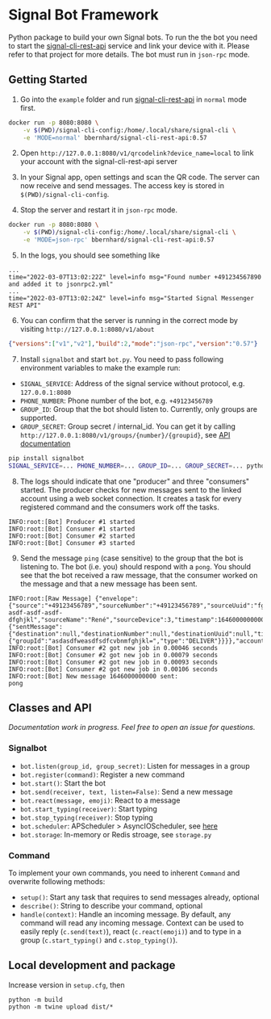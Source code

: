 # Signal Bot Framework

Python package to build your own Signal bots. To run the the bot you need to start the [signal-cli-rest-api](https://github.com/bbernhard/signal-cli-rest-api) service and link your device with it. Please refer to that project for more details. The bot must run in `json-rpc` mode.

## Getting Started

1. Go into the `example` folder and run [signal-cli-rest-api](https://github.com/bbernhard/signal-cli-rest-api) in `normal` mode first.
```bash
docker run -p 8080:8080 \
    -v $(PWD)/signal-cli-config:/home/.local/share/signal-cli \
    -e 'MODE=normal' bbernhard/signal-cli-rest-api:0.57
```

2. Open `http://127.0.0.1:8080/v1/qrcodelink?device_name=local` to link your account with the signal-cli-rest-api server

3. In your Signal app, open settings and scan the QR code. The server can now receive and send messages. The access key is stored in `$(PWD)/signal-cli-config`.

4. Stop the server and restart it in `json-rpc` mode. 
```bash
docker run -p 8080:8080 \
    -v $(PWD)/signal-cli-config:/home/.local/share/signal-cli \
    -e 'MODE=json-rpc' bbernhard/signal-cli-rest-api:0.57
```

5. In the logs, you should see something like
```
...
time="2022-03-07T13:02:22Z" level=info msg="Found number +491234567890 and added it to jsonrpc2.yml"
...
time="2022-03-07T13:02:24Z" level=info msg="Started Signal Messenger REST API"
```

6. You can confirm that the server is running in the correct mode by visiting `http://127.0.0.1:8080/v1/about`
```json
{"versions":["v1","v2"],"build":2,"mode":"json-rpc","version":"0.57"}
```

7. Install `signalbot` and start `bot.py`. You need to pass following environment variables to make the example run:
- `SIGNAL_SERVICE`: Address of the signal service without protocol, e.g. `127.0.0.1:8080`
- `PHONE_NUMBER`: Phone number of the bot, e.g. `+49123456789`
- `GROUP_ID`: Group that the bot should listen to. Currently, only groups are supported.
- `GROUP_SECRET`: Group secret / internal_id. You can get it by calling `http://127.0.0.1:8080/v1/groups/{number}/{groupid}`, see [API documentation](https://bbernhard.github.io/signal-cli-rest-api/)

```bash
pip install signalbot
SIGNAL_SERVICE=... PHONE_NUMBER=... GROUP_ID=... GROUP_SECRET=... python bot.py
```

8. The logs should indicate that one "producer" and three "consumers" started. The producer checks for new messages sent to the linked account using a web socket connection. It creates a task for every registered command and the consumers work off the tasks.
```
INFO:root:[Bot] Producer #1 started
INFO:root:[Bot] Consumer #1 started
INFO:root:[Bot] Consumer #2 started
INFO:root:[Bot] Consumer #3 started
```

9. Send the message `ping` (case sensitive) to the group that the bot is listening to. The bot (i.e. you) should respond with a `pong`. You should see that the bot received a raw message, that the consumer worked on the message and that a new message has been sent.
```
INFO:root:[Raw Message] {"envelope":{"source":"+49123456789","sourceNumber":"+49123456789","sourceUuid":"fghjkl-asdf-asdf-asdf-dfghjkl","sourceName":"René","sourceDevice":3,"timestamp":1646000000000,"syncMessage":{"sentMessage":{"destination":null,"destinationNumber":null,"destinationUuid":null,"timestamp":1646000000000,"message":"pong","expiresInSeconds":0,"viewOnce":false,"groupInfo":{"groupId":"asdasdfweasdfsdfcvbnmfghjkl=","type":"DELIVER"}}}},"account":"+49123456789","subscription":0}
INFO:root:[Bot] Consumer #2 got new job in 0.00046 seconds
INFO:root:[Bot] Consumer #2 got new job in 0.00079 seconds
INFO:root:[Bot] Consumer #2 got new job in 0.00093 seconds
INFO:root:[Bot] Consumer #2 got new job in 0.00106 seconds
INFO:root:[Bot] New message 1646000000000 sent:
pong
```

## Classes and API

*Documentation work in progress. Feel free to open an issue for questions.*

### Signalbot

- `bot.listen(group_id, group_secret)`: Listen for messages in a group
- `bot.register(command)`: Register a new command
- `bot.start()`: Start the bot
- `bot.send(receiver, text, listen=False)`: Send a new message
- `bot.react(message, emoji)`: React to a message
- `bot.start_typing(receiver)`: Start typing
- `bot.stop_typing(receiver)`: Stop typing
- `bot.scheduler`: APScheduler > AsyncIOScheduler, see [here](https://apscheduler.readthedocs.io/en/3.x/modules/schedulers/asyncio.html?highlight=AsyncIOScheduler#apscheduler.schedulers.asyncio.AsyncIOScheduler)
- `bot.storage`: In-memory or Redis stroage, see `storage.py`

### Command

To implement your own commands, you need to inherent `Command` and overwrite following methods:

- `setup()`: Start any task that requires to send messages already, optional
- `describe()`: String to describe your command, optional
- `handle(context)`: Handle an incoming message. By default, any command will read any incoming message. Context can be used to easily reply (`c.send(text)`), react (`c.react(emoji)`) and to type in a group (`c.start_typing()` and `c.stop_typing()`).

## Local development and package

Increase version in `setup.cfg`, then

```
python -m build
python -m twine upload dist/*
```